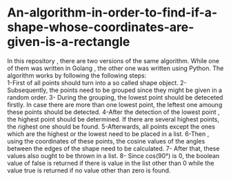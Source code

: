 # An-algorithm-in-order-to-find-if-a-shape-whose-coordinates-are-given-is-a-rectangle
In this repository , there are two versions of the same algorithm. While one of them was written in Golang , the other one was written using Python. The algorithm works by following the following steps:  
1-First of all points should turn into a so called shape object.
2- Subsequently, the points need to be grouped since they might be given in a random order.
3- During the grouping, the lowest point should be deteceted firstly. In case there are more than one lowest point, the leftest one amoung these points should be detected.
4-After the detection of the lowest point , the highest point should be determined. If there are several highest points, the righest one should be found.
5-Afterwards, all points except the ones which are the highest or the lowest need to be placed in a list.
6-Then , using the coordinates of these points, the cosine values of the angles between the edges of the shape need to be calculated.
7- After that, these values also ought to be thrown in a list.
8- Since cos(90°) is 0, the boolean value of false is returned if there is value in the list other than 0 while the value true is returned  if no value other than zero is found.
